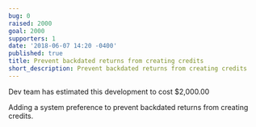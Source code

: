 ```yaml
---
bug: 0
raised: 2000
goal: 2000
supporters: 1
date: '2018-06-07 14:20 -0400'
published: true
title: Prevent backdated returns from creating credits
short_description: Prevent backdated returns from creating credits
---
```

Dev team has estimated this development to cost $2,000.00

Adding a system preference to prevent backdated returns from creating credits.
